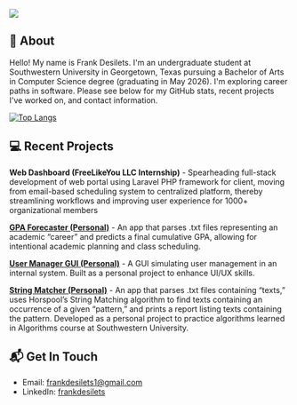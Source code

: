 ![](https://komarev.com/ghpvc/?username=frankrdesilets)

## 👋 About

Hello! My name is Frank Desilets. I'm an undergraduate student at Southwestern University in Georgetown, Texas pursuing a Bachelor of Arts in Computer Science degree (graduating in May 2026). I'm exploring career paths in software. Please see below for my GitHub stats, recent projects I've worked on, and contact information.

[![Top Langs](https://github-readme-stats.vercel.app/api/top-langs/?username=frankrdesilets&hide_progress=true&theme=THEME_NAME)](https://github.com/anuraghazra/github-readme-stats)

## 💻 Recent Projects 

**Web Dashboard (FreeLikeYou LLC Internship)** - Spearheading full-stack development of web portal using Laravel PHP framework for client, moving from email-based scheduling system to centralized platform, thereby streamlining workflows and improving user experience for 1000+ organizational members

[**GPA Forecaster (Personal)**](https://github.com/frankrdesilets/gpa-forecaster) - An app that parses .txt files representing an academic “career” and predicts a final cumulative GPA, allowing for intentional academic planning and class scheduling.

[**User Manager GUI (Personal)**](https://github.com/frankrdesilets/user-manager-gui) - A GUI simulating user management in an internal system. Built as a personal project to enhance UI/UX skills.

[**String Matcher (Personal)**](https://github.com/frankrdesilets/string-matcher) - An app that parses .txt files containing “texts,” uses Horspool’s String Matching algorithm to find texts containing an occurrence of a given “pattern,” and prints a report listing texts containing the pattern. Developed as a personal project to practice algorithms learned in Algorithms course at Southwestern University.

## 📬 Get In Touch 

- Email: frankdesilets1@gmail.com </br>
- LinkedIn: [frankdesilets](https://www.linkedin.com/in/frankdesilets/)
